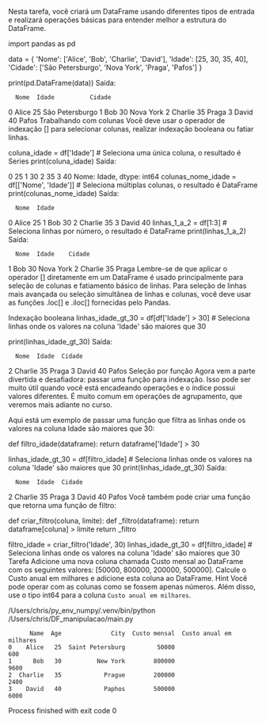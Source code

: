 Nesta tarefa, você criará um DataFrame usando diferentes tipos de entrada e realizará operações básicas para entender melhor a estrutura do DataFrame.

import pandas as pd

data = {
    'Nome': ['Alice', 'Bob', 'Charlie', 'David'],
    'Idade': [25, 30, 35, 40],
    'Cidade': ['São Petersburgo', 'Nova York', 'Praga', 'Pafos']
}

print(pd.DataFrame(data))
Saída:

      Nome  Idade          Cidade
0    Alice     25  São Petersburgo
1      Bob     30        Nova York
2  Charlie     35            Praga
3    David     40            Pafos
Trabalhando com colunas
Você deve usar o operador de indexação [] para selecionar colunas, realizar indexação booleana ou fatiar linhas.

coluna_idade = df['Idade']  # Seleciona uma única coluna, o resultado é Series
print(coluna_idade)
Saída:

0    25
1    30
2    35
3    40
Nome: Idade, dtype: int64
colunas_nome_idade = df[['Nome', 'Idade']]  # Seleciona múltiplas colunas, o resultado é DataFrame
print(colunas_nome_idade)
Saída:

      Nome  Idade
0    Alice     25
1      Bob     30
2  Charlie     35
3    David     40
linhas_1_a_2 = df[1:3]  # Seleciona linhas por número, o resultado é DataFrame
print(linhas_1_a_2)
Saída:

      Nome  Idade    Cidade
1      Bob     30  Nova York
2  Charlie     35      Praga
Lembre-se de que aplicar o operador [] diretamente em um DataFrame é usado principalmente para seleção de colunas e fatiamento básico de linhas. Para seleção de linhas mais avançada ou seleção simultânea de linhas e colunas, você deve usar as funções .loc[] e .iloc[] fornecidas pelo Pandas.

Indexação booleana
linhas_idade_gt_30 = df[df['Idade'] > 30]  # Seleciona linhas onde os valores na coluna 'Idade' são maiores que 30

print(linhas_idade_gt_30)
Saída:

      Nome  Idade  Cidade
2  Charlie     35  Praga
3    David     40 Pafos
Seleção por função
Agora vem a parte divertida e desafiadora: passar uma função para indexação. Isso pode ser muito útil quando você está encadeando operações e o índice possui valores diferentes. É muito comum em operações de agrupamento, que veremos mais adiante no curso.

Aqui está um exemplo de passar uma função que filtra as linhas onde os valores na coluna Idade são maiores que 30:

def filtro_idade(dataframe):
    return dataframe['Idade'] > 30

linhas_idade_gt_30 = df[filtro_idade]  # Seleciona linhas onde os valores na coluna 'Idade' são maiores que 30
print(linhas_idade_gt_30)
Saída:

      Nome  Idade  Cidade
2  Charlie     35  Praga
3    David     40 Pafos 
Você também pode criar uma função que retorna uma função de filtro:

def criar_filtro(coluna, limite):
    def _filtro(dataframe):
        return dataframe[coluna] > limite
    return _filtro

filtro_idade = criar_filtro('Idade', 30)
linhas_idade_gt_30 = df[filtro_idade]  # Seleciona linhas onde os valores na coluna 'Idade' são maiores que 30
Tarefa
Adicione uma nova coluna chamada Custo mensal ao DataFrame com os seguintes valores: [50000, 800000, 200000, 500000].
Calcule o Custo anual em milhares e adicione esta coluna ao DataFrame.
 Hint 
Você pode operar com as colunas como se fossem apenas números. Além disso, use o tipo int64 para a coluna `Custo anual em milhares`.


/Users/chris/py_env_numpy/.venv/bin/python /Users/chris/DF_manipulacao/main.py 

          Name  Age              City  Custo mensal  Custo anual em milhares
    0    Alice   25  Saint Petersburg         50000                      600
    1      Bob   30          New York        800000                     9600
    2  Charlie   35            Prague        200000                     2400
    3    David   40            Paphos        500000                     6000

Process finished with exit code 0
